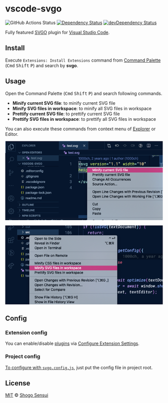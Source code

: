 # vscode-svgo

![GitHub Actions Status](https://github.com/1000ch/vscode-svgo/workflows/test/badge.svg?branch=master)
[![Dependency Status](https://david-dm.org/1000ch/vscode-svgo.svg)](https://david-dm.org/1000ch/vscode-svgo)
[![devDependency Status](https://david-dm.org/1000ch/vscode-svgo/dev-status.svg)](https://david-dm.org/1000ch/vscode-svgo?type=dev)

Fully featured [SVGO](http://github.com/svg/svgo) plugin for [Visual Studio Code](https://github.com/microsoft/vscode).

## Install

Execute `Extensions: Install Extensions` command from [Command Palette](https://code.visualstudio.com/docs/getstarted/userinterface#_command-palette) (<kbd>Cmd</kbd> <kbd>Shift</kbd> <kbd>P</kbd>) and search by **svgo**.

## Usage

Open the Command Palette (<kbd>Cmd</kbd> <kbd>Shift</kbd> <kbd>P</kbd>) and search following commands.

- **Minify current SVG file**: to minify current SVG file
- **Minify SVG files in workspace**: to minify all SVG files in workspace
- **Prettify current SVG file**: to prettify current SVG file
- **Prettify SVG files in workspace**: to prettify all SVG files in workspace

You can also execute these commands from context menu of [Explorer](https://code.visualstudio.com/docs/getstarted/userinterface#_explorer) or Editor.

![You can use commands from the context menu of editor view](./screenshot-1.png)

![You can also use commands from the context menu of explorer view](./screenshot-2.png)

## Config

### Extension config

You can enable/disable [plugins](https://github.com/svg/svgo/blob/master/docs/how-it-works/en.md#3-plugins) via [Configure Extension Settings](https://code.visualstudio.com/docs/editor/extension-gallery#_configuring-extensions).

### Project config

[To configure with `svgo.config.js`](https://github.com/svg/svgo#configuration), just put the config file in project root.

## License

[MIT](https://1000ch.mit-license.org) © [Shogo Sensui](https://github.com/1000ch)
